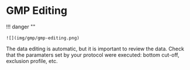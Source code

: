 # GMP Editing


!!! danger ""

    ![](img/gmp/gmp-editing.png)
    
The data editing is automatic, but it is important to review the data. Check that the paramaters set by your protocol were executed: bottom cut-off, exclusion profile, etc.